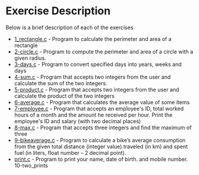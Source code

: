 # Exercise Description
Below is a brief description of each of the exercises

- [1_rectangle.c](https://github.com/B-Akapo/c-exercises/blob/main/declarations_expressions/1_rectangle.c) - Program to calculate the perimeter and area of a rectangle
- [2-circle.c](https://github.com/B-Akapo/c-exercises/blob/main/declarations_expressions/2-circle.c) - Program to compute the perimeter and area of a circle with a given radius.
- [3-days.c](https://github.com/B-Akapo/c-exercises/blob/main/declarations_expressions/3-days.c) - Program to convert specified days into years, weeks and days
- [4-sum.c](https://github.com/B-Akapo/c-exercises/blob/main/declarations_expressions/4-sum.c) - Program that accepts two integers from the user and calculate the sum of the two integers.
- [5-product.c](https://github.com/B-Akapo/c-exercises/blob/main/declarations_expressions/5-product.c) - Program that accepts two integers from the user and calculate the product of the two integers
- [6-average.c](https://github.com/B-Akapo/c-exercises/blob/main/declarations_expressions/6-average.c) - Program that calculates the average value of some items
- [7-employee.c](https://github.com/B-Akapo/c-exercises/blob/main/declarations_expressions/7-employee.c) - Program that  accepts an employee's ID, total worked hours of a month and the amount he received per hour. Print the employee's ID and salary (with two decimal places)
- [8-max.c](https://github.com/B-Akapo/c-exercises/blob/main/declarations_expressions/8-max.c) - Program that accepts three integers and find the maximum of three
- [9-bikeaverage.c](https://github.com/B-Akapo/c-exercises/blob/main/declarations_expressions/9-bikeaverage.c) - Program to calculate a bike’s average consumption from the given total distance (integer value) traveled (in km) and spent fuel (in liters, float number – 2 decimal point).
- [print.c](https://github.com/B-Akapo/c-exercises/blob/main/declarations_expressions/print.c) - Program to print your name, date of birth. and mobile number.
10-two_prints
